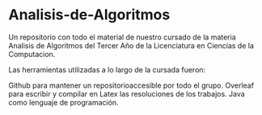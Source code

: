 # Analisis-de-Algoritmos
Un repositorio con todo el material de nuestro cursado de la materia Analisis de Algoritmos del Tercer Año de la Licenciatura en Ciencias de la Computacion.

Las herramientas utilizadas a lo largo de la cursada fueron:

Github para mantener un repositorioaccesible por todo el grupo.
Overleaf para escribir y compilar en Latex las resoluciones de los trabajos.
Java como lenguaje de programación.
